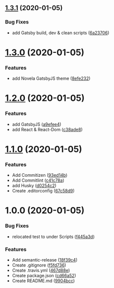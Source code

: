 ## [1.3.1](https://github.com/bromso/jonasbroms-www/compare/v1.3.0...v1.3.1) (2020-01-05)


### Bug Fixes

* add Gatsby build, dev & clean scripts ([6a23706](https://github.com/bromso/jonasbroms-www/commit/6a23706fc557e0f851541da72c98a0ece117248b))

# [1.3.0](https://github.com/bromso/jonasbroms-www/compare/v1.2.0...v1.3.0) (2020-01-05)


### Features

* add Novela GatsbyJS theme ([8efe232](https://github.com/bromso/jonasbroms-www/commit/8efe23250c80f4125e8b0bc3f80300fbc915c0b6))

# [1.2.0](https://github.com/bromso/jonasbroms-www/compare/v1.1.0...v1.2.0) (2020-01-05)


### Features

* add GatsbyJS ([a9efee4](https://github.com/bromso/jonasbroms-www/commit/a9efee4a7a97149a34669df8eb6888d3e271f3bd))
* add React & React-Dom ([c38ade8](https://github.com/bromso/jonasbroms-www/commit/c38ade8014f7beb88449592ca3d50a830ca59a33))

# [1.1.0](https://github.com/bromso/jonasbroms-www/compare/v1.0.0...v1.1.0) (2020-01-05)


### Features

* Add Commitizen ([93ed14b](https://github.com/bromso/jonasbroms-www/commit/93ed14bf16e322b54ff6636745077e04f6b55c5b))
* Add Commitlint ([c41c78a](https://github.com/bromso/jonasbroms-www/commit/c41c78a1e83cd067257d478f76c4cadb5ba6bb4f))
* add Husky ([d0254c2](https://github.com/bromso/jonasbroms-www/commit/d0254c22e64ab254a03619f494d33ccfbdf905f3))
* Create .editorconfig ([67c58d9](https://github.com/bromso/jonasbroms-www/commit/67c58d92911986dfb9f6f6d3a3ed525b85cfb08c))

# 1.0.0 (2020-01-05)


### Bug Fixes

* relocated test to under Scripts ([f445a3d](https://github.com/bromso/jonasbroms-www/commit/f445a3d819ee8da0ac4557a341b44ed31f21df57))


### Features

* Add semantic-release ([18f39c4](https://github.com/bromso/jonasbroms-www/commit/18f39c494514dafc1cd734a0da3909cf8457ca4c))
* Create .gitignore ([f5fd736](https://github.com/bromso/jonasbroms-www/commit/f5fd73621a931901926925553849cc074259f5a3))
* Create .travis.yml ([467d88e](https://github.com/bromso/jonasbroms-www/commit/467d88e3e1e59891cb68e03dd630a919814643e5))
* Create package.json ([cd66a52](https://github.com/bromso/jonasbroms-www/commit/cd66a528f5d30846b797637955bb8b26f81d5ce8))
* Create README.md ([9904bcc](https://github.com/bromso/jonasbroms-www/commit/9904bcc7b53eab235675c5833f30d871f0bb8b91))
